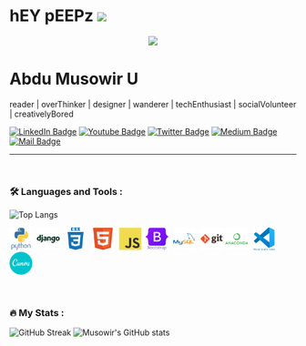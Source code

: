 <h1>hEY pEEPz
  <img src="https://media.giphy.com/media/hvRJCLFzcasrR4ia7z/giphy.gif" width="30px"/>
</h1>

<div id="header" align="center">
  <img src="https://media.giphy.com/media/RbDKaczqWovIugyJmW/giphy.gif" width="400"/>
</div>


<h1>Abdu Musowir U &nbsp; <img src="https://komarev.com/ghpvc/?username=musowir&style=flat&color=blue" alt=""/> </h1>
<p>reader | overThinker | designer | wanderer | techEnthusiast | socialVolunteer | creativelyBored</p>

<div id="badges">
  <a href="https://www.linkedin.com/in/musowir-u/"> <img src="https://img.shields.io/badge/LinkedIn-blue?style=flat&logo=linkedin&logoColor=white&color=white&labelColor=blue" alt="LinkedIn Badge"/></a>
  <a href="https://instagram.com/musowir_u/"> <img src="https://img.shields.io/badge/Instagram-red?style=flat&logo=instagram&logoColor=white&color=white&labelColor=red" alt="Youtube Badge"/></a>
  <a href="https://twitter.com/musowir_u"> <img src="https://img.shields.io/badge/Twitter-blue?style=flat&logo=twitter&logoColor=white&color=white&labelColor=blue" alt="Twitter Badge"/></a>
  <a href="https://medium.com/@musowir_u"> <img src="https://img.shields.io/badge/Medium-grey?style=flat&logo=medium&logoColor=white&color=white&labelColor=black" alt="Medium Badge"/></a>
  <a href="mailto: musowir@duck.com"> <img src="https://img.shields.io/badge/Gmail-red?style=flat&logo=gmail&logoColor=white&color=white&labelColor=red" alt="Mail Badge"/></a>
</div>

<hr>
<br>

### :hammer_and_wrench: Languages and Tools :
<div>
  
![Top Langs](https://github-readme-stats.vercel.app/api/top-langs/?username=musowir&layout=compact&theme=transparent)
 
</div>
<div>
  
  <img src="https://github.com/devicons/devicon/blob/master/icons/python/python-original-wordmark.svg" title="Python" alt="Python" width="40" height="40"/>&nbsp;
  <img src="https://github.com/devicons/devicon/blob/master/icons/django/django-plain-wordmark.svg" title="Django" alt="Django" width="40" height="40"/>&nbsp;
  <img src="https://github.com/devicons/devicon/blob/master/icons/css3/css3-plain-wordmark.svg"  title="CSS3" alt="CSS" width="40" height="40"/>&nbsp;
  <img src="https://github.com/devicons/devicon/blob/master/icons/html5/html5-original.svg" title="HTML5" alt="HTML" width="40" height="40"/>&nbsp;
  <img src="https://github.com/devicons/devicon/blob/master/icons/javascript/javascript-original.svg" title="JavaScript" alt="JavaScript" width="40" height="40"/>&nbsp;
  <img src="https://github.com/devicons/devicon/blob/master/icons/bootstrap/bootstrap-original-wordmark.svg" title="Bootstrap" alt="Bootstrap" width="40" height="40"/>&nbsp;
  <img src="https://github.com/devicons/devicon/blob/master/icons/mysql/mysql-original-wordmark.svg" title="MySQL"  alt="MySQL" width="40" height="40"/>&nbsp;
  <img src="https://github.com/devicons/devicon/blob/master/icons/git/git-original-wordmark.svg" title="Git" alt="Git" width="40" height="40"/>
  <img src="https://github.com/devicons/devicon/blob/master/icons/anaconda/anaconda-original-wordmark.svg" title="Anaconda" alt="Anaconda" width="40" height="40"/>&nbsp;
  <img src="https://github.com/devicons/devicon/blob/master/icons/vscode/vscode-original-wordmark.svg" title="VS Code" alt="VS Code" width="40" height="40"/>&nbsp;
  <img src="https://github.com/devicons/devicon/blob/master/icons/canva/canva-original.svg" title="Canva" alt="Canva" width="40" height="40"/>&nbsp;
</div>

<br>

### :fire: My Stats :
![GitHub Streak](https://github-readme-streak-stats.herokuapp.com?user=musowir&theme=dark&sideNums=7BEB83)
![Musowir's GitHub stats](https://github-readme-stats.vercel.app/api?username=musowir&show_icons=true&theme=transparent)
